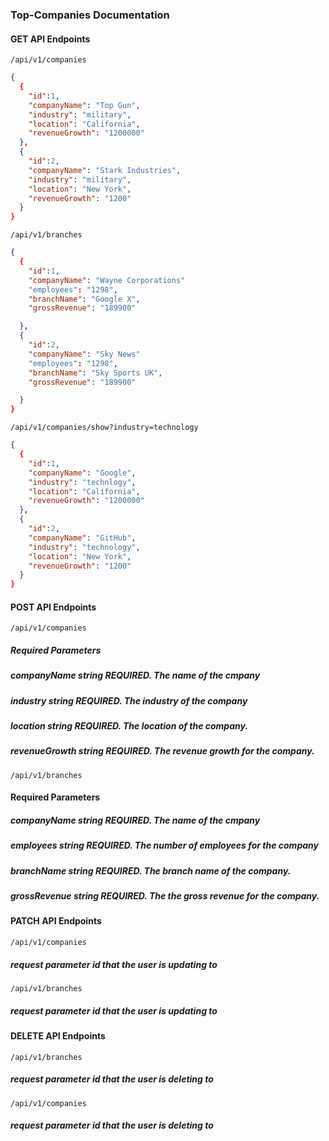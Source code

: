 ### Top-Companies Documentation

#### GET API Endpoints

`/api/v1/companies`
```json
{
  {
    "id":1, 
    "companyName": "Top Gun", 
    "industry": "military", 
    "location": "California", 
    "revenueGrowth": "1200000"
  },
  {
    "id":2, 
    "companyName": "Stark Industries", 
    "industry": "military", 
    "location": "New York", 
    "revenueGrowth": "1200"
  }
}
```

`/api/v1/branches`
```json
{
  {
    "id":1, 
    "companyName": "Wayne Corporations"
    "employees": "1298",
    "branchName": "Google X",
    "grossRevenue": "189900"

  },
  {
    "id":2, 
    "companyName": "Sky News"
    "employees": "1298",
    "branchName": "Sky Sports UK",
    "grossRevenue": "189900"

  }
}
```

`/api/v1/companies/show?industry=technology`

```json
{
  {
    "id":1, 
    "companyName": "Google", 
    "industry": "technlogy", 
    "location": "California", 
    "revenueGrowth": "1200000"
  },
  {
    "id":2, 
    "companyName": "GitHub", 
    "industry": "technology", 
    "location": "New York", 
    "revenueGrowth": "1200"
  }
}
```

#### POST API Endpoints

`/api/v1/companies`

##### Required Parameters

##### companyName string REQUIRED. The name of the cmpany
##### industry string REQUIRED. The industry of the company
##### location string REQUIRED. The location of the company.
##### revenueGrowth string REQUIRED. The revenue growth for the company.

`/api/v1/branches`

#### Required Parameters

##### companyName string REQUIRED. The name of the cmpany
##### employees string REQUIRED. The number of employees for the company
##### branchName string REQUIRED. The branch name of the company.
##### grossRevenue string REQUIRED. The the gross revenue for the company.

#### PATCH API Endpoints

`/api/v1/companies`

##### request parameter id that the user is updating to


`/api/v1/branches`

##### request parameter id that the user is updating to

#### DELETE API Endpoints

`/api/v1/branches`

##### request parameter id that the user is deleting to

`/api/v1/companies`

##### request parameter id that the user is deleting to


